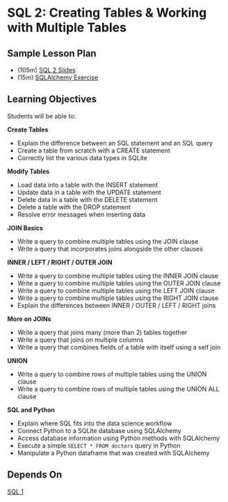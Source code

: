 # SQL 2: Creating Tables & Working with Multiple Tables

## Sample Lesson Plan
* (105m) [SQL 2 Slides](SQL2_Slides.pdf)
* (15m) [SQLAlchemy Exercise](sqlalchemy_exercise.ipynb)

## Learning Objectives
Students will be able to:

**Create Tables**
* Explain the difference between an SQL statement and an SQL query
* Create a table from scratch with a CREATE statement
* Correctly list the various data types in SQLite

**Modify Tables**
* Load data into a table with the INSERT statement
* Update data in a table with the UPDATE statement
* Delete data in a table with the DELETE statement
* Delete a table with the DROP statement
* Resolve error messages when inserting data

**JOIN Basics**
* Write a query to combine multiple tables using the JOIN clause
* Write a query that incorporates joins alongside the other clauses

**INNER / LEFT / RIGHT / OUTER JOIN**
* Write a query to combine multiple tables using the INNER JOIN clause
* Write a query to combine multiple tables using the OUTER JOIN clause
* Write a query to combine multiple tables using the LEFT JOIN clause
* Write a query to combine multiple tables using the RIGHT JOIN clause
* Explain the differences between INNER / OUTER / LEFT / RIGHT joins

**More on JOINs**
* Write a query that joins many (more than 2) tables together
* Write a query that joins on multiple columns
* Write a query that combines fields of a table with itself using a self join

**UNION**
* Write a query to combine rows of multiple tables using the UNION clause
* Write a query to combine rows of multiple tables using the UNION ALL clause

**SQL and Python**
* Explain where SQL fits into the data science workflow
* Connect Python to a SQLite database using SQLAlchemy
* Access database information using Python methods with SQLAlchemy
* Execute a simple `SELECT * FROM doctors` query in Python
* Manipulate a Python dataframe that was created with SQLAlchemy

## Depends On
[SQL 1](../sql-1)
